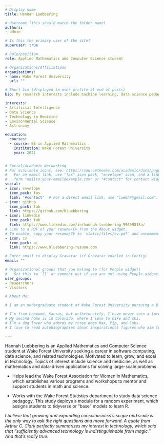 ```yaml
---
# Display name
title: Hannah Luebbering

# Username (this should match the folder name)
authors:
- admin

# Is this the primary user of the site?
superuser: true

# Role/position
role: Applied Mathematics and Computer Science student

# Organizations/Affiliations
organizations:
- name: Wake Forest University
  url: ""

# Short bio (displayed in user profile at end of posts)
bio: My research interests include machine learning, data science pedagogy, and software computing.

interests:
- Artificial Intelligence
- Data Science
- Technology in Medicine
- Environmental Science
- Astronomy

education:
  courses:
  - course: BS in Applied Mathematics
    institution: Wake Forest University
    year: 2021


# Social/Academic Networking
# For available icons, see: https://sourcethemes.com/academic/docs/page-builder/#icons
#   For an email link, use "fas" icon pack, "envelope" icon, and a link in the
#   form "mailto:your-email@example.com" or "#contact" for contact widget.
social:
- icon: envelope
  icon_pack: fas
  link: '#contact'  # For a direct email link, use "luebhr@gmail.com".
- icon: github
  icon_pack: fab
  link: https://github.com/hluebbering
- icon: linkedin
  icon_pack: fab
  link: https://www.linkedin.com/in/hannah-luebbering-99609818a/
# Link to a PDF of your resume/CV from the About widget.
# To enable, copy your resume/CV to `static/files/cv.pdf` and uncomment the lines below.
- icon: cv
  icon_pack: ai
  link: https://www.hluebbering-resume.com

# Enter email to display Gravatar (if Gravatar enabled in Config)
email: ""

# Organizational groups that you belong to (for People widget)
#   Set this to `[]` or comment out if you are not using People widget.
user_groups:
- Researchers
- Visitors

# About Me:

# I am an undergraduate student at Wake Forest University pursuing a B.S. in Applied-Mathematics and a minor in Computer Science. My topics of interest include science and medicine, as well as mathematics and data-driven applications for solving large-scale problems. I think Github is an excellent platform because it promotes collaboration and allows us to develop faster. I believe that growing and expanding consciousness’s scope and scale is the only way to ask the right questions and move forward. A quote from Arthur C. Clark perfectly summarizes my interest in technology, which said that “sufficiently advanced technology is indistinguishable from magic.” And that’s really true.

# I’m from Leawood, Kansas, but unfortunately, I have never seen a tornado.
# My second home is in Colorado, where I love to hike and ski.
# I’m a dog lover who adores my three dogs Max, Pip, and Cubs.
# I love to read autobiographies about inspirational figures who aim to make the world a better place.

---
```



Hannah Luebbering is an Applied Mathematics and Computer Science student at Wake Forest University seeking a career in software computing, data science, and related technologies. Motivated to learn, grow, and excel in technology. Topics of interest include science and medicine, as well as mathematics and data-driven applications for solving large-scale problems.

* Helps lead the Wake Forest Association for Women in Mathematics, which establishes various programs and workshops to mentor and support students in math and science.

* Works with the Wake Forest Statistics department to study data science pedagogy. This study deploys a module for a random experiment, which assigns students to tidyverse or "base" models to learn R.

*I believe that growing and expanding consciousness’s scope and scale is the only way to ask the right questions and move forward. A quote from Arthur C. Clark perfectly summarizes my interest in technology, which said that “sufficiently advanced technology is indistinguishable from magic.” And that’s really true.*

